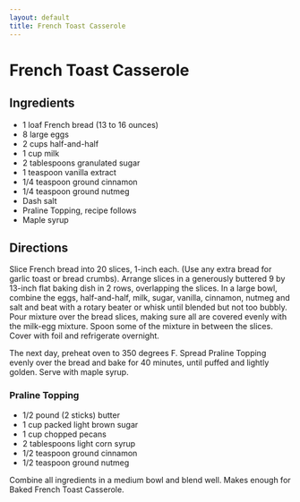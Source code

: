 ```yaml
---
layout: default
title: French Toast Casserole
---
```


# French Toast Casserole

## Ingredients

-   1 loaf French bread (13 to 16 ounces)
-   8 large eggs
-   2 cups half-and-half
-   1 cup milk
-   2 tablespoons granulated sugar
-   1 teaspoon vanilla extract
-   1/4 teaspoon ground cinnamon
-   1/4 teaspoon ground nutmeg
-   Dash salt
-   Praline Topping, recipe follows
-   Maple syrup

## Directions

Slice French bread into 20 slices, 1-inch each. (Use any extra bread for
garlic toast or bread crumbs). Arrange slices in a generously buttered 9
by 13-inch flat baking dish in 2 rows, overlapping the slices. In a
large bowl, combine the eggs, half-and-half, milk, sugar, vanilla,
cinnamon, nutmeg and salt and beat with a rotary beater or whisk until
blended but not too bubbly. Pour mixture over the bread slices, making
sure all are covered evenly with the milk-egg mixture. Spoon some of the
mixture in between the slices. Cover with foil and refrigerate
overnight.

The next day, preheat oven to 350 degrees F. Spread Praline Topping
evenly over the bread and bake for 40 minutes, until puffed and lightly
golden. Serve with maple syrup.

### Praline Topping

-   1/2 pound (2 sticks) butter
-   1 cup packed light brown sugar
-   1 cup chopped pecans
-   2 tablespoons light corn syrup
-   1/2 teaspoon ground cinnamon
-   1/2 teaspoon ground nutmeg

Combine all ingredients in a medium bowl and blend well. Makes enough
for Baked French Toast Casserole.
